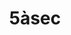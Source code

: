 ---
title: "5àsec"
url: /ciudad-autonoma-de-buenos-aires/5asec-avenida-juan-bautista-alberdi/
shop: Wäscherei
---